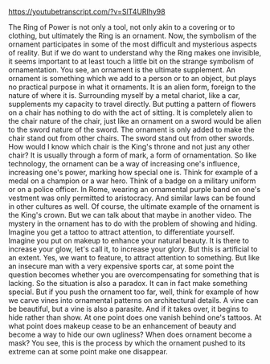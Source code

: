 https://youtubetranscript.com/?v=SlT4URIhy98

 The Ring of Power is not only a tool, not only akin to a covering or to clothing, but ultimately the Ring is an ornament. Now, the symbolism of the ornament participates in some of the most difficult and mysterious aspects of reality. But if we do want to understand why the Ring makes one invisible, it seems important to at least touch a little bit on the strange symbolism of ornamentation. You see, an ornament is the ultimate supplement. An ornament is something which we add to a person or to an object, but plays no practical purpose in what it ornaments. It is an alien form, foreign to the nature of where it is. Surrounding myself by a metal chariot, like a car, supplements my capacity to travel directly. But putting a pattern of flowers on a chair has nothing to do with the act of sitting. It is completely alien to the chair nature of the chair, just like an ornament on a sword would be alien to the sword nature of the sword. The ornament is only added to make the chair stand out from other chairs. The sword stand out from other swords. How would I know which chair is the King's throne and not just any other chair? It is usually through a form of mark, a form of ornamentation. So like technology, the ornament can be a way of increasing one's influence, increasing one's power, marking how special one is. Think for example of a medal on a champion or a war hero. Think of a badge on a military uniform or on a police officer. In Rome, wearing an ornamental purple band on one's vestment was only permitted to aristocracy. And similar laws can be found in other cultures as well. Of course, the ultimate example of the ornament is the King's crown. But we can talk about that maybe in another video. The mystery in the ornament has to do with the problem of showing and hiding. Imagine you get a tattoo to attract attention, to differentiate yourself. Imagine you put on makeup to enhance your natural beauty. It is there to increase your glow, let's call it, to increase your glory. But this is artificial to an extent. Yes, we want to feature, to attract attention to something. But like an insecure man with a very expensive sports car, at some point the question becomes whether you are overcompensating for something that is lacking. So the situation is also a paradox. It can in fact make something special. But if you push the ornament too far, well, think for example of how we carve vines into ornamental patterns on architectural details. A vine can be beautiful, but a vine is also a parasite. And if it takes over, it begins to hide rather than show. At one point does one vanish behind one's tattoos. At what point does makeup cease to be an enhancement of beauty and become a way to hide our own ugliness? When does ornament become a mask? You see, this is the process by which the ornament pushed to its extreme can at some point make one disappear.